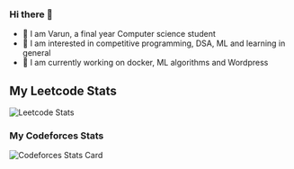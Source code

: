 ### Hi there 👋

- 🔭 I am Varun, a final year Computer science student
- 🌱 I am interested in competitive programming, DSA, ML and learning in general 
- 👯 I am currently working on docker, ML algorithms and Wordpress


## My Leetcode Stats

![Leetcode Stats](https://leetcard.jacoblin.cool/kinkaid?ext=heatmap)

### My Codeforces Stats

![Codeforces Stats Card](https://codeforces-stats-api.herokuapp.com/stats?username=wweverma1&theme=1)

